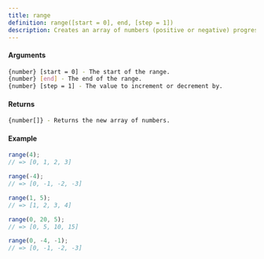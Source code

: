 ```yaml
---
title: range
definition: range([start = 0], end, [step = 1])
description: Creates an array of numbers (positive or negative) progressing from `start` up to, but not including, `end`.
---
```



#### Arguments


```bash
{number} [start = 0] - The start of the range.
{number} [end] - The end of the range.
{number} [step = 1] - The value to increment or decrement by.
```


#### Returns


```bash
{number[]} - Returns the new array of numbers.
```


#### Example


```ts
range(4);
// => [0, 1, 2, 3]

range(-4);
// => [0, -1, -2, -3]

range(1, 5);
// => [1, 2, 3, 4]

range(0, 20, 5);
// => [0, 5, 10, 15]

range(0, -4, -1);
// => [0, -1, -2, -3]
```